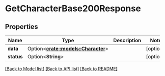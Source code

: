 # GetCharacterBase200Response

## Properties

Name | Type | Description | Notes
------------ | ------------- | ------------- | -------------
**data** | Option<[**crate::models::Character**](Character.md)> |  | [optional]
**status** | Option<**String**> |  | [optional]

[[Back to Model list]](../README.md#documentation-for-models) [[Back to API list]](../README.md#documentation-for-api-endpoints) [[Back to README]](../README.md)


